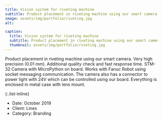 ```yaml
---
title: Vision system for riveting machine
subtitle: Product placement in riveting machine using our smart camera. Very high precision (0.01 mm). Additional quality check and fast response time. STM-32 Camera with MicroPython on board. Works with Fanuc Robot using socket messaging communication. The camera also has a connector to power light with 24V which can be controlled using our board. Everything is enclosed in metal case with lens mount.
image: assets/img/portfolio/riveting.jpg
alt: 

caption:
  title: Vision system for riveting machine
  subtitle: Product placement in riveting machine using our smart camera. Very high precision (0.01 mm). Additional quality check and fast response time. STM-32 Camera with MicroPython on board. Works with Fanuc Robot using socket messaging communication. The camera also has a connector to power light with 24V which can be controlled using our board. Everything is enclosed in metal case with lens mount.
  thumbnail: assets/img/portfolio/riveting.jpg
---
```

Product placement in riveting machine using our smart camera. Very high precision (0.01 mm). Additional quality check and fast response time. STM-32 Camera with MicroPython on board. Works with Fanuc Robot using socket messaging communication. The camera also has a connector to power light with 24V which can be controlled using our board. Everything is enclosed in metal case with lens mount.

{:.list-inline}
- Date: October 2019
- Client: Lines
- Category: Branding

